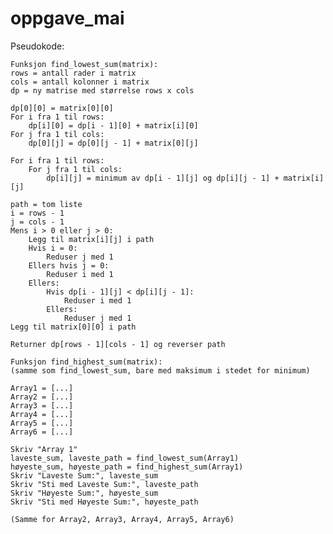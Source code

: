 # oppgave_mai

Pseudokode:

    Funksjon find_lowest_sum(matrix):
    rows = antall rader i matrix
    cols = antall kolonner i matrix
    dp = ny matrise med størrelse rows x cols
    
    dp[0][0] = matrix[0][0]
    For i fra 1 til rows:
        dp[i][0] = dp[i - 1][0] + matrix[i][0]
    For j fra 1 til cols:
        dp[0][j] = dp[0][j - 1] + matrix[0][j]
        
    For i fra 1 til rows:
        For j fra 1 til cols:
            dp[i][j] = minimum av dp[i - 1][j] og dp[i][j - 1] + matrix[i][j]
    
    path = tom liste
    i = rows - 1
    j = cols - 1
    Mens i > 0 eller j > 0:
        Legg til matrix[i][j] i path
        Hvis i = 0:
            Reduser j med 1
        Ellers hvis j = 0:
            Reduser i med 1
        Ellers:
            Hvis dp[i - 1][j] < dp[i][j - 1]:
                Reduser i med 1
            Ellers:
                Reduser j med 1
    Legg til matrix[0][0] i path
    
    Returner dp[rows - 1][cols - 1] og reverser path

    Funksjon find_highest_sum(matrix):
    (samme som find_lowest_sum, bare med maksimum i stedet for minimum)

    Array1 = [...]
    Array2 = [...]
    Array3 = [...]
    Array4 = [...]
    Array5 = [...]
    Array6 = [...]

    Skriv "Array 1"
    laveste_sum, laveste_path = find_lowest_sum(Array1)
    høyeste_sum, høyeste_path = find_highest_sum(Array1)
    Skriv "Laveste Sum:", laveste_sum
    Skriv "Sti med Laveste Sum:", laveste_path
    Skriv "Høyeste Sum:", høyeste_sum
    Skriv "Sti med Høyeste Sum:", høyeste_path

    (Samme for Array2, Array3, Array4, Array5, Array6)
